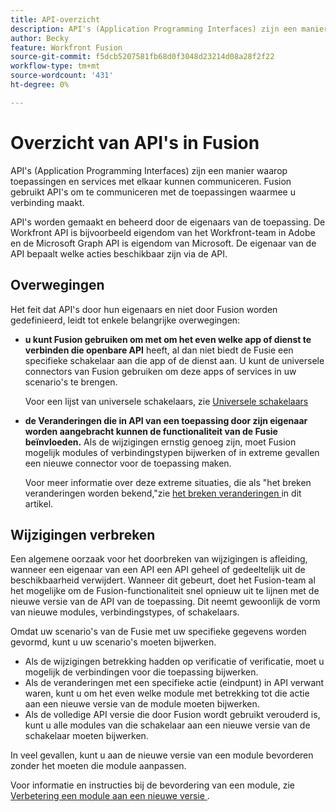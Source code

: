 ```yaml
---
title: API-overzicht
description: API's (Application Programming Interfaces) zijn een manier waarop toepassingen en services met elkaar kunnen communiceren. Fusion gebruikt API's om te communiceren met de toepassing waarmee u verbinding maakt. Elke toepassing heeft een aparte API.
author: Becky
feature: Workfront Fusion
source-git-commit: f5dcb5207581fb68d0f3048d23214d08a28f2f22
workflow-type: tm+mt
source-wordcount: '431'
ht-degree: 0%

---
```


# Overzicht van API&#39;s in Fusion

<!--Add me to TOCs-->

API&#39;s (Application Programming Interfaces) zijn een manier waarop toepassingen en services met elkaar kunnen communiceren. Fusion gebruikt API&#39;s om te communiceren met de toepassingen waarmee u verbinding maakt.

API&#39;s worden gemaakt en beheerd door de eigenaars van de toepassing. De Workfront API is bijvoorbeeld eigendom van het Workfront-team in Adobe en de Microsoft Graph API is eigendom van Microsoft. De eigenaar van de API bepaalt welke acties beschikbaar zijn via de API.

## Overwegingen

Het feit dat API&#39;s door hun eigenaars en niet door Fusion worden gedefinieerd, leidt tot enkele belangrijke overwegingen:

* **u kunt Fusion gebruiken om met om het even welke app of dienst te verbinden die openbare API** heeft, al dan niet biedt de Fusie een specifieke schakelaar aan die app of de dienst aan. U kunt de universele connectors van Fusion gebruiken om deze apps of services in uw scenario&#39;s te brengen.

  Voor een lijst van universele schakelaars, zie [ Universele schakelaars ](/help/workfront-fusion/references/apps-and-modules/apps-and-modules-toc.md#universal-connectors)

* **de Veranderingen die in API van een toepassing door zijn eigenaar worden aangebracht kunnen de functionaliteit van de Fusie beïnvloeden.** Als de wijzigingen ernstig genoeg zijn, moet Fusion mogelijk modules of verbindingstypen bijwerken of in extreme gevallen een nieuwe connector voor de toepassing maken.

  Voor meer informatie over deze extreme situaties, die als &quot;het breken veranderingen worden bekend,&quot;zie [ het breken veranderingen ](#breaking-changes) in dit artikel.


## Wijzigingen verbreken

Een algemene oorzaak voor het doorbreken van wijzigingen is afleiding, wanneer een eigenaar van een API een API geheel of gedeeltelijk uit de beschikbaarheid verwijdert. Wanneer dit gebeurt, doet het Fusion-team al het mogelijke om de Fusion-functionaliteit snel opnieuw uit te lijnen met de nieuwe versie van de API van de toepassing. Dit neemt gewoonlijk de vorm van nieuwe modules, verbindingstypes, of schakelaars.

Omdat uw scenario&#39;s van de Fusie met uw specifieke gegevens worden gevormd, kunt u uw scenario&#39;s moeten bijwerken.

* Als de wijzigingen betrekking hadden op verificatie of verificatie, moet u mogelijk de verbindingen voor die toepassing bijwerken.
* Als de veranderingen met een specifieke actie (eindpunt) in API verwant waren, kunt u om het even welke module met betrekking tot die actie aan een nieuwe versie van de module moeten bijwerken.
* Als de volledige API versie die door Fusion wordt gebruikt verouderd is, kunt u alle modules van die schakelaar aan een nieuwe versie van de schakelaar moeten bijwerken.

In veel gevallen, kunt u aan de nieuwe versie van een module bevorderen zonder het moeten die module aanpassen.

Voor informatie en instructies bij de bevordering van een module, zie [ Verbetering een module aan een nieuwe versie ](/help/workfront-fusion/manage-scenarios/update-module-to-new-version.md).
